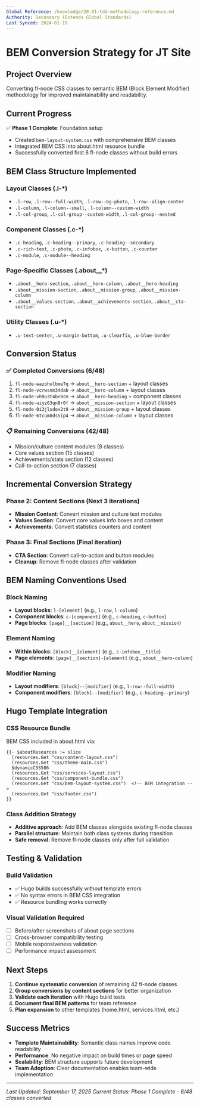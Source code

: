 ```yaml
---
Global Reference: /knowledge/20.01-tdd-methodology-reference.md
Authority: Secondary (Extends Global Standards)
Last Synced: 2024-01-19
---
```


# BEM Conversion Strategy for JT Site

## Project Overview
Converting fl-node CSS classes to semantic BEM (Block Element Modifier) methodology for improved maintainability and readability.

## Current Progress
✅ **Phase 1 Complete**: Foundation setup
- Created `bem-layout-system.css` with comprehensive BEM classes
- Integrated BEM CSS into about.html resource bundle
- Successfully converted first 6 fl-node classes without build errors

## BEM Class Structure Implemented

### Layout Classes (.l-*)
- `.l-row`, `.l-row--full-width`, `.l-row--bg-photo`, `.l-row--align-center`
- `.l-column`, `.l-column--small`, `.l-column--custom-width`
- `.l-col-group`, `.l-col-group--custom-width`, `.l-col-group--nested`

### Component Classes (.c-*)
- `.c-heading`, `.c-heading--primary`, `.c-heading--secondary`
- `.c-rich-text`, `.c-photo`, `.c-infobox`, `.c-button`, `.c-counter`
- `.c-module`, `.c-module--heading`

### Page-Specific Classes (.about__*)
- `.about__hero-section`, `.about__hero-column`, `.about__hero-heading`
- `.about__mission-section`, `.about__mission-group`, `.about__mission-column`
- `.about__values-section`, `.about__achievements-section`, `.about__cta-section`

### Utility Classes (.u-*)
- `.u-text-center`, `.u-margin-bottom`, `.u-clearfix`, `.u-blue-border`

## Conversion Status

### ✅ Completed Conversions (6/48)
1. `fl-node-wazohulbme7q` → `about__hero-section` + layout classes
2. `fl-node-vcrwsnm34dab` → `about__hero-column` + layout classes
3. `fl-node-vh9u3t4br8cm` → `about__hero-heading` + component classes
4. `fl-node-uiyz63qn8r0f` → `about__mission-section` + layout classes
5. `fl-node-0i3jlsdov2t9` → `about__mission-group` + layout classes
6. `fl-node-6tcum8ds5ip4` → `about__mission-column` + layout classes

### 📋 Remaining Conversions (42/48)
- Mission/culture content modules (8 classes)
- Core values section (15 classes)
- Achievements/stats section (12 classes)
- Call-to-action section (7 classes)

## Incremental Conversion Strategy

### Phase 2: Content Sections (Next 3 iterations)
- **Mission Content**: Convert mission and culture text modules
- **Values Section**: Convert core values info boxes and content
- **Achievements**: Convert statistics counters and content

### Phase 3: Final Sections (Final iteration)
- **CTA Section**: Convert call-to-action and button modules
- **Cleanup**: Remove fl-node classes after validation

## BEM Naming Conventions Used

### Block Naming
- **Layout blocks**: `l-[element]` (e.g., `l-row`, `l-column`)
- **Component blocks**: `c-[component]` (e.g., `c-heading`, `c-button`)
- **Page blocks**: `[page]__[section]` (e.g., `about__hero`, `about__mission`)

### Element Naming
- **Within blocks**: `[block]__[element]` (e.g., `c-infobox__title`)
- **Page elements**: `[page]__[section]-[element]` (e.g., `about__hero-column`)

### Modifier Naming
- **Layout modifiers**: `[block]--[modifier]` (e.g., `l-row--full-width`)
- **Component modifiers**: `[block]--[modifier]` (e.g., `c-heading--primary`)

## Hugo Template Integration

### CSS Resource Bundle
BEM CSS included in about.html via:
```hugo
{{- $aboutResources := slice
  (resources.Get "css/content-layout.css")
  (resources.Get "css/theme-main.css")
  $dynamicCSS586
  (resources.Get "css/services-layout.css")
  (resources.Get "css/component-bundle.css")
  (resources.Get "css/bem-layout-system.css")  <!-- BEM integration -->
  (resources.Get "css/footer.css")
}}
```

### Class Addition Strategy
- **Additive approach**: Add BEM classes alongside existing fl-node classes
- **Parallel structure**: Maintain both class systems during transition
- **Safe removal**: Remove fl-node classes only after full validation

## Testing & Validation

### Build Validation
- ✅ Hugo builds successfully without template errors
- ✅ No syntax errors in BEM CSS integration
- ✅ Resource bundling works correctly

### Visual Validation Required
- [ ] Before/after screenshots of about page sections
- [ ] Cross-browser compatibility testing
- [ ] Mobile responsiveness validation
- [ ] Performance impact assessment

## Next Steps

1. **Continue systematic conversion** of remaining 42 fl-node classes
2. **Group conversions by content sections** for better organization
3. **Validate each iteration** with Hugo build tests
4. **Document final BEM patterns** for team reference
5. **Plan expansion** to other templates (home.html, services.html, etc.)

## Success Metrics

- **Template Maintainability**: Semantic class names improve code readability
- **Performance**: No negative impact on build times or page speed
- **Scalability**: BEM structure supports future development
- **Team Adoption**: Clear documentation enables team-wide implementation

---
*Last Updated: September 17, 2025*
*Current Status: Phase 1 Complete - 6/48 classes converted*